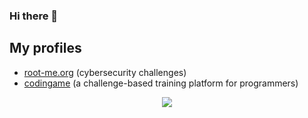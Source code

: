 ### Hi there 👋

## My profiles
- [root-me.org](https://www.root-me.org/ThomasC-663681?lang=en#171ec3cfe202e264cd98fc3d2e4c296b) (cybersecurity challenges)
- [codingame](https://www.codingame.com/profile/dc2ae5dc25e733b4fa668d5b704f60a64849733) (a challenge-based training platform for programmers)

<div align="center">
   <picture>
      <source
         srcset=
         "https://github-readme-stats.vercel.app/api?username=ThomasCaud&theme=discord_old_blurple&hide_border=true&show_icons=true&count_private=true&rank_icon=github&width=250"
         media="(prefers-color-scheme: dark)"
         />
      <source
         srcset="https://github-readme-stats.vercel.app/api?username=ThomasCaud&theme=default&hide_border=true&show_icons=true&count_private=true&rank_icon=github&width=250"
         media="(prefers-color-scheme: light), (prefers-color-scheme: no-preference)"
         />
      <img align="center" src=
         "https://github-readme-stats.vercel.app/apiusername=ThomasCaud&theme=discord_old_blurple&hide_border=true&show_icons=true&count_private=true&rank_icon=github&width=250"/>
   </picture>
</div>
